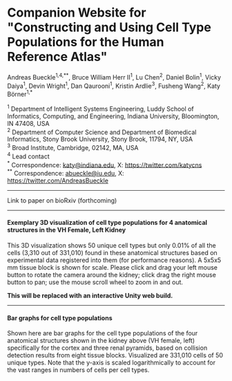 # **Companion Website for &quot;Constructing and Using Cell Type Populations for the Human Reference Atlas&quot;**

Andreas Bueckle<sup>1,4,\*\*</sup>, Bruce William Herr II<sup>1</sup>, Lu Chen<sup>2</sup>, Daniel Bolin<sup>1</sup>, Vicky Daiya<sup>1</sup>, Devin Wright<sup>1</sup>, Dan Qaurooni<sup>1</sup>, Kristin Ardlie<sup>3</sup>, Fusheng Wang<sup>2</sup>, Katy Börner<sup>1,\*</sup>

<sup>1</sup> Department of Intelligent Systems Engineering, Luddy School of Informatics, Computing, and Engineering, Indiana University, Bloomington, IN 47408, USA \
<sup>2</sup> Department of Computer Science and Department of Biomedical Informatics, Stony Brook University, Stony Brook, 11794, NY, USA \
<sup>3</sup> Broad Institute, Cambridge, 02142, MA, USA \
<sup>4</sup> Lead contact \
<sup>\*</sup> Correspondence:  katy@indiana.edu, X: https://twitter.com/katycns \
<sup>\*\*</sup> Correspondence: abueckle@iu.edu, X: https://twitter.com/AndreasBueckle  

---

Link to paper on bioRxiv (forthcoming)

---

#### Exemplary 3D visualization of cell type populations for 4 anatomical structures in the VH Female, Left Kidney

This 3D visualization shows 50 unique cell types but only 0.01% of all the cells (3,310 out of 331,010) found in these anatomical structures based on experimental data registered into them (for performance reasons). A 5x5x5 mm tissue block is shown for scale. Please click and drag your left mouse button to rotate the camera around the kidney; click drag the right mouse button to pan; use the mouse scroll wheel to zoom in and out.

**This will be replaced with an interactive Unity web build.**

---

#### Bar graphs for cell type populations

Shown here are bar graphs for the cell type populations of the four anatomical structures shown in the kidney above (VH female, left) specifically for the cortex and three renal pyramids, based on collision detection results from eight tissue blocks. Visualized are 331,010 cells of 50 unique types. Note that the y-axis is scaled logarithmically to account for the vast ranges in numbers of cells per cell types.

